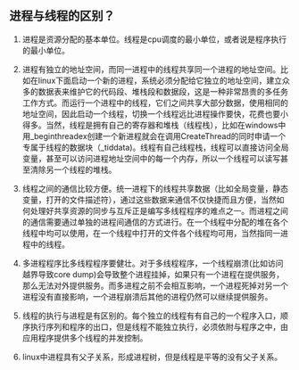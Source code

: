 ## 进程与线程的区别？

1. 进程是资源分配的基本单位。线程是cpu调度的最小单位，或者说是程序执行的最小单位。

2. 进程有独立的地址空间，而同一进程中的线程共享同一个进程的地址空间。比如在linux下面启动一个新的进程，系统必须分配给它独立的地址空间，建立众多的数据表来维护它的代码段、堆栈段和数据段，这是一种非常昂贵的多任务工作方式。而运行一个进程中的线程，它们之间共享大部分数据，使用相同的地址空间，因此启动一个线程，切换一个线程远比进程操作要快，花费也要小得多。当然，线程是拥有自己的寄存器和堆栈（线程栈），比如在windows中用_beginthreadex创建一个新进程就会在调用CreateThread的同时申请一个专属于线程的数据块（_tiddata)。线程有自己线程栈，线程可以直接访问全局变量，甚至可以访问进程地址空间中的每一个内存，所以一个线程可以读写甚至清除另一个线程的堆栈。

3. 线程之间的通信比较方便。统一进程下的线程共享数据（比如全局变量，静态变量，打开的文件描述符），通过这些数据来通信不仅快捷而且方便，当然如何处理好共享资源的同步与互斥正是编写多线程程序的难点之一。而进程之间的通信需要通过单独的进程间通信的方式进行。在一个线程中分配的堆在各个线程中均可以使用，在一个线程中打开的文件各个线程均可用，当然指同一进程中的线程。

4. 多进程程序比多线程程序要健壮。对于多线程程序，一个线程崩溃(比如访问越界导致core dump)会导致整个进程挂掉，如果只有一个进程在提供服务，那么无法对外提供服务。而多进程之前不会相互影响，一个进程死掉对另一个进程没有直接影响，一个进程崩溃后其他的进程仍然可以继续提供服务。

5. 线程的执行与进程是有区别的。每个独立的线程有有自己的一个程序入口，顺序执行序列和程序的出口，但是线程不能独立执行，必须依附与程序之中，由应用程序提供多个线程的并发控制。

6. linux中进程具有父子关系，形成进程树，但是线程是平等的没有父子关系。
